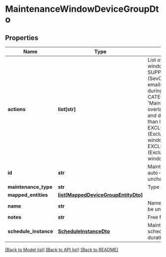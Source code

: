 # MaintenanceWindowDeviceGroupDto

## Properties
Name | Type | Description | Notes
------------ | ------------- | ------------- | -------------
**actions** | **list[str]** | List of actions for this maintenance window -- SUPPRESS_ALERT_NOTIFICATIONS (SevOne will not send notification emails or traps for alerts occurring during this maintenance window), CATEGORIZE_ALERTS (Prepend &#39;Maintenance Window&#39; to alerts overlapping this maintenance window and downgrade severity levels higher than Info), EXCLUDE_DATA_FROM_BASELINES (Exclude data during the maintenance window from baseline calculations), EXCLUDE_DATA_FROM_AGGREGATION (Exclude data during the maintenance window from aggregation calculations) | [optional] 
**id** | **str** | Maintenance window UUID -- omit to auto-generate for POST or leave unchanged for PUT | [optional] 
**maintenance_type** | **str** | Type of maintenance window | [optional] 
**mapped_entities** | [**list[MappedDeviceGroupEntityDto]**](MappedDeviceGroupEntityDto.md) |  | [optional] 
**name** | **str** | Name of maintenance window -- must be unique | 
**notes** | **str** | Free form notes | [optional] 
**schedule_instance** | [**ScheduleInstanceDto**](ScheduleInstanceDto.md) | Maintenance window must be scheduled in the future and have a duration of at least 3 minutes | 

[[Back to Model list]](../README.md#documentation-for-models) [[Back to API list]](../README.md#documentation-for-api-endpoints) [[Back to README]](../README.md)


